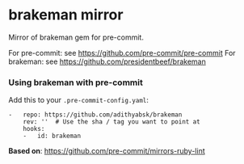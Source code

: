 brakeman mirror
===============

Mirror of brakeman gem for pre-commit.

For pre-commit: see https://github.com/pre-commit/pre-commit
For brakeman: see https://github.com/presidentbeef/brakeman


### Using brakeman with pre-commit

Add this to your `.pre-commit-config.yaml`:

    -   repo: https://github.com/adithyabsk/brakeman
        rev: ''  # Use the sha / tag you want to point at
        hooks:
        -   id: brakeman


**Based on**: https://github.com/pre-commit/mirrors-ruby-lint
